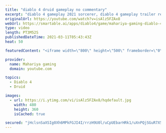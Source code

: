 ```yaml
---
title: "diablo 4 druid gameplay no commentary"
excerpt: "diablo 4 gameplay 2021 sorcerer, diablo 4 gameplay trailer reaction, diablo 4 gameplay trailer reaction mashup, diablo 4 gameplay trailer voice actor, diablo 4 ..."
originalUrl: https://youtube.com/watch?v=isAlz5FZAx8
webUrl: https://smartable.ai/apps/diablo4/game/mahariya-gaming-diablo-4-druid-gameplay-no-commentary/
type: video
length: PT3M52S
publishedDateTime: 2021-03-11T05:43:43Z
heat: 50

featuredContent: "<iframe width=\"800\" height=\"500\" frameborder=\"0\" src=\"https://www.youtube.com/embed/isAlz5FZAx8\" allow=\"accelerometer; autoplay; encrypted-media; gyroscope; picture-in-picture\" allowfullscreen></iframe>"

provider:
  name: Mahariya gaming
  domain: youtube.com

topics:
  - Diablo 4
  - Druid

images:
  - url: https://i.ytimg.com/vi/isAlz5FZAx8/hqdefault.jpg
    width: 480
    height: 360
    isCached: true

secured: "jHclsnSaXSIg0Xh6MPkFGJI4I/rrzH9U0l/uCpUEbarHRk1/uXnPQjSGuR7X5gr4WPx0DWUdjXhV7tkh3wEtyiaFqhIhhkHxo/Tc1wSRWNtYZ/Ft/Qs9iMPjDqCwC0WV6lyCGkbwhUCjzzTL+l7OjstIBUdKAyxSvZh3qI/Gpwa7Gf3z+Zuzri7iFtXAxMXefPpWcc5PwVZjzleXofuyWccgaN5jpi8V+3PeRqjryoOxTOP2hY3T16JCrFycWF4RCUjk4tXrZzMl2aDMVdQh5Pjs03GP90DKmc/Ux7YvLVOLpe9L3s7Yb1Hrw1S/zUq/5xfDtFxsWpUsI9N3Dd95wsPx9xD6EP8SSTs/k2MHmK9h7Ma07G/PKcv5dD6lWlqXG7SheGZ6RNR0HAF0kZZUhd78YEKEZVmD66/zG29vqjE=;zn/HIU3DWBfbI+deS1//tA=="
---
```


